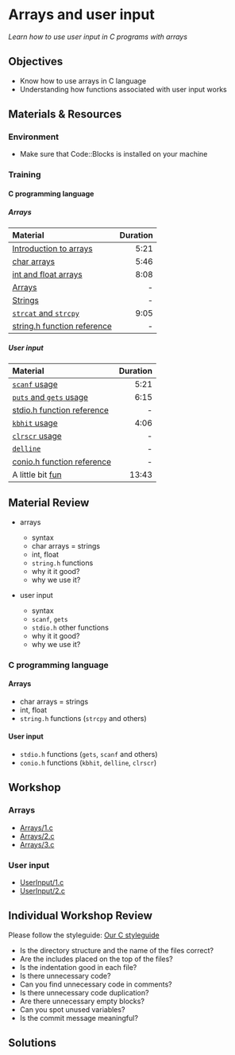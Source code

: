 # Arrays and user input
*Learn how to use user input in C programs with arrays*

## Objectives
- Know how to use arrays in C language
- Understanding how functions associated with user input works

## Materials & Resources
### Environment
  - Make sure that Code::Blocks is installed on your machine

### Training
#### C programming language
##### Arrays
| Material | Duration |
|:---------|-----:|
| [Introduction to arrays](https://www.youtube.com/watch?v=LEHaSSYreeo) | 5:21 |
| [char arrays](https://www.youtube.com/watch?v=7F-Q2oVBYKk) | 5:46 |
| [int and float arrays](https://www.youtube.com/watch?v=IPYA3b3_nyk) | 8:08 |
| [Arrays](http://www.w3schools.in/c-tutorial/arrays/) | - |
| [Strings](http://www.w3schools.in/c-tutorial/strings/) | - |
| [`strcat` and `strcpy`](https://www.youtube.com/watch?v=-SSsm0gVu3o) | 9:05 |
| [string.h function reference](http://www.cplusplus.com/reference/cstring/) | - |

##### User input
| Material | Duration |
|:---------|-----:|
| [`scanf` usage](https://www.youtube.com/watch?v=hSHFjPvqFjw) | 5:21 |
| [`puts` and `gets` usage](https://www.youtube.com/watch?v=yvpCxgV3AZo) | 6:15 |
| [stdio.h function reference](http://www.cplusplus.com/reference/cstdio/) | - |
| [`kbhit` usage](https://www.youtube.com/watch?v=DFOwUqsl36A) | 4:06 |
| [`clrscr` usage](http://www.programmingsimplified.com/c/conio.h/clrscr) | - |
| [`delline`](http://www.programmingsimplified.com/c/conio.h/delline) | - |
| [conio.h function reference](http://www.programmingsimplified.com/c/conio.h) | - |
| A little bit [fun](https://www.youtube.com/watch?v=nKlKYYMCXc8) | 13:43 |

## Material Review
- arrays
    - syntax
    - char arrays = strings
    - int, float
    - `string.h` functions
    - why it it good?
    - why we use it?

- user input
    - syntax
    - `scanf`, `gets`
    - `stdio.h` other functions
    - why it it good?
    - why we use it?

### C programming language
#### Arrays
- char arrays = strings
- int, float
- `string.h` functions (`strcpy` and others)

#### User input
- `stdio.h` functions (`gets`, `scanf` and others)
- `conio.h` functions (`kbhit`, `delline`, `clrscr`)

## Workshop
### Arrays
- [Arrays/1.c](workshop/arrays_1.c)
- [Arrays/2.c](workshop/arrays_2.c)
- [Arrays/3.c](workshop/arrays_3.c)

### User input
- [UserInput/1.c](workshop/input_1.c)
- [UserInput/2.c](workshop/input_1.c)


## Individual Workshop Review
Please follow the styleguide: [Our C styleguide](https://github.com/greenfox-academy/teaching-materials/blob/master/styleguide/c.md)

 - Is the directory structure and the name of the files correct?
 - Are the includes placed on the top of the files?
 - Is the indentation good in each file?
 - Is there unnecessary code?
 - Can you find unnecessary code in comments?
 - Is there unnecessary code duplication?
 - Are there unnecessary empty blocks?
 - Can you spot unused variables?
 - Is the commit message meaningful?

## Solutions
